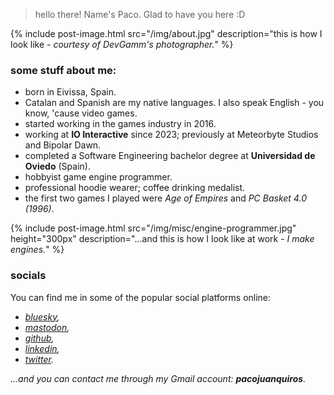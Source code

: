 > hello there! Name's Paco. Glad to have you here :D

{% include post-image.html src="/img/about.jpg" description="this is how I look like - <i>courtesy of DevGamm's photographer.</i>" %}

### some stuff about me:

 - born in Eivissa, Spain.
 - Catalan and Spanish are my native languages. I also speak English - you know, 'cause video games.
 - started working in the games industry in 2016.
 - working at **IO Interactive** since 2023; previously at Meteorbyte Studios and Bipolar Dawn.
 - completed a Software Engineering bachelor degree at **Universidad de Oviedo** (Spain).
 - hobbyist game engine programmer.
 - professional hoodie wearer; coffee drinking medalist.
 - the first two games I played were *Age of Empires* and *PC Basket 4.0 (1996)*.

{% include post-image.html src="/img/misc/engine-programmer.jpg" height="300px" description="...and this is how I look like at work - <i>I make engines.</i>" %}

### socials

You can find me in some of the popular social platforms online:

- [<i class='fab fa-fw fa-bluesky'/> bluesky](https://bsky.app/profile/pacoj.bsky.social),
- [<i class='fab fa-fw fa-mastodon'/> mastodon](https://mastodon.gamedev.place/@thapj),
- [<i class='fab fa-fw fa-github'/> github](https://github.com/pacojq),
- [<i class='fab fa-fw fa-linkedin'/> linkedin](https://www.linkedin.com/in/paco-juan-6589ba14b/),
- [<i class='fab fa-fw fa-twitter-square'/> twitter](https://twitter.com/_thisIsPJ).

...and you can contact me through my Gmail account: _**pacojuanquiros**_.